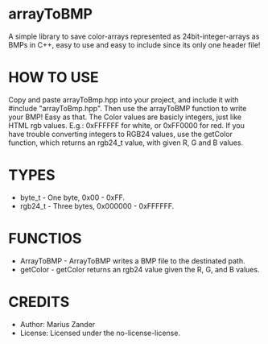 # arrayToBMP
A simple library to save color-arrays represented as 24bit-integer-arrays as BMPs in C++, 
easy to use and easy to include since its only one header file!

# HOW TO USE
Copy and paste arrayToBmp.hpp into your project, and include it with #include "arrayToBmp.hpp".
Then use the arrayToBMP function to write your BMP! Easy as that. The Color values are basicly integers, 
just like HTML rgb values. E.g.: 0xFFFFFF for white, or 0xFF0000 for red.
If you have trouble converting integers to RGB24 values, use the getColor function, which returns an rgb24_t value, 
with given R, G and B values.

# TYPES
* byte_t  - One byte, 0x00 - 0xFF.
* rgb24_t - Three bytes, 0x000000 - 0xFFFFFF.

# FUNCTIOS
* ArrayToBMP - ArrayToBMP writes a BMP file to the destinated path.
* getColor   - getColor returns an rgb24 value given the R, G, and B values.
	

# CREDITS 
* Author: Marius Zander
* License: Licensed under the no-license-license.








